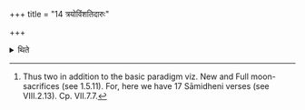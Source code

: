 +++
title = "14 त्रयोविंशतिदारुः"

+++

<details><summary>थिते</summary>

14. (The fuel consists of) twenty three[^1] wooden sticks.  


[^1]: Thus two in addition to the basic paradigm viz. New and Full moon-sacrifices (see 1.5.11). For, here we have 17 Sāmidheni verses (see VIII.2.13). Cp. VII.7.7.
</details>
